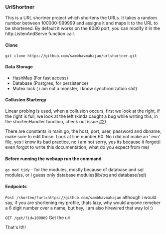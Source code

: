 ### UrlShortner

This is a URL shortner project which shortens the URLs. It takes a random number between 100000-999999 and assigns it and maps it to the URL to be shortened. By default it works on the 8080 port, you can modify it in the http.ListenAndServe function call.

#### Clone
`git clone https://github.com/sambhavmahajan/urlshortner.git`

#### Data Storage
- HashMap (For fast access)
- Database (Postgres, for persistence)
- Mutex lock ( i am not a monster, i know synchronization shit)

#### Collusion Startergy
Linear probing is used, when a collusion occurs, first we look at the right, if the right is full, we look at the left (kinda caught a bug while writing this, in the shortenHandler function, check out issue [#2](https://github.com/sambhavmahajan/urlshortner/issues/2))

There are constants in main.go, the host, port, user, password and dbname, make sure to edit those. Look at line number 60. No i did not make an '.evn' file, yes i know its bad practice, no i am not sorry, yes its because it forgot(i even forgot to write this documentation, what do you expect from me)

#### Before running the webapp run the command
`go mod tidy` - for the modules, mostly because of database and sql modules, or i guess only database modules(lib/pq and database/sql)

#### Endpoints

`Post /shorten/?url=https://github.com/sambhavmahajan`
although i would say, if you are shortening my profile, thats lazy, why would anyone remeber a 6 digit number over a name, but hey, i am also hirewired that way lol :)

`GET /get/?id=100069`
Get the url

That's It!!!

